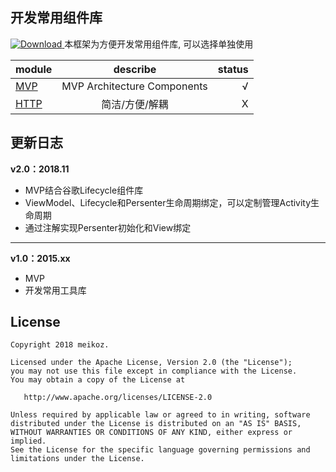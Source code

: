 ## 开发常用组件库
[ ![Download](https://api.bintray.com/packages/meikoz/Basic/basic-http/images/download.svg) ](https://bintray.com/meikoz/Basic/basic-http/_latestVersion)
本框架为方便开发常用组件库, 可以选择单独使用

module|describe|status
---|:-:|---:
[MVP](./basics/mvp)|MVP Architecture Components|√
[HTTP](./basics/http)|简洁/方便/解耦|X

## 更新日志
**v2.0：2018.11**
- MVP结合谷歌Lifecycle组件库
- ViewModel、Lifecycle和Persenter生命周期绑定，可以定制管理Activity生命周期
- 通过注解实现Persenter初始化和View绑定
---


**v1.0：2015.xx**
- MVP
- 开发常用工具库


## License
```
Copyright 2018 meikoz.

Licensed under the Apache License, Version 2.0 (the "License");
you may not use this file except in compliance with the License.
You may obtain a copy of the License at

   http://www.apache.org/licenses/LICENSE-2.0

Unless required by applicable law or agreed to in writing, software
distributed under the License is distributed on an "AS IS" BASIS,
WITHOUT WARRANTIES OR CONDITIONS OF ANY KIND, either express or implied.
See the License for the specific language governing permissions and
limitations under the License.
```
